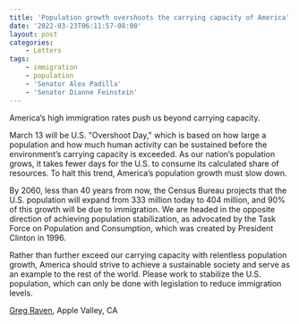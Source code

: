 ```yaml
---
title: 'Population growth overshoots the carrying capacity of America'
date: '2022-03-23T06:11:57-08:00'
layout: post
categories:
    - Letters
tags:
    - immigration
    - population
    - 'Senator Alex Padilla'
    - 'Senator Dianne Feinstein'
---
```


America’s high immigration rates push us beyond carrying capacity.

March 13 will be U.S. "Overshoot Day," which is based on how large a population and how much human activity can be sustained before the environment’s carrying capacity is exceeded. As our nation’s population grows, it takes fewer days for the U.S. to consume its calculated share of resources. To halt this trend, America’s population growth must slow down.

By 2060, less than 40 years from now, the Census Bureau projects that the U.S. population will expand from 333 million today to 404 million, and 90% of this growth will be due to immigration. We are headed in the opposite direction of achieving population stabilization, as advocated by the Task Force on Population and Consumption, which was created by President Clinton in 1996.

Rather than further exceed our carrying capacity with relentless population growth, America should strive to achieve a sustainable society and serve as an example to the rest of the world. Please work to stabilize the U.S. population, which can only be done with legislation to reduce immigration levels.

[Greg Raven](https://www.gregraven.org/), Apple Valley, CA